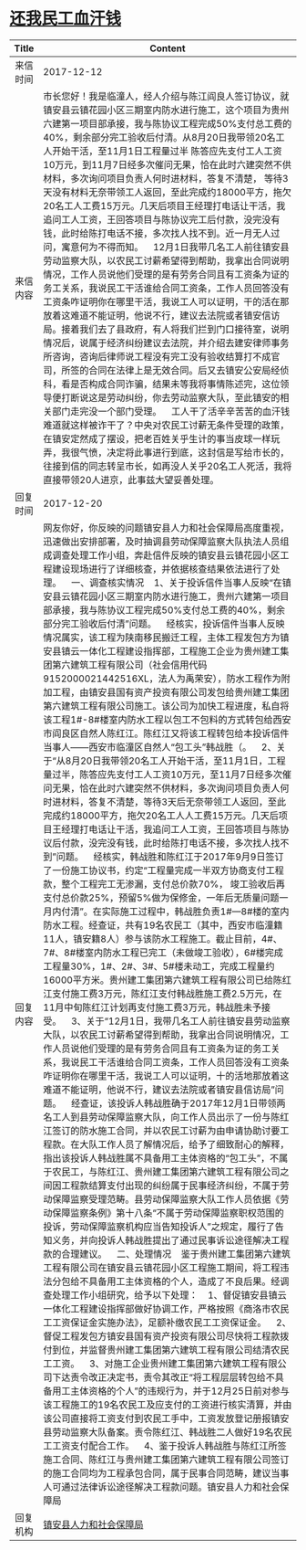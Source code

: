 # <a href="http://www.shangluo.gov.cn/zmhd/ldxxxx.jsp?urltype=leadermail.LeaderMailContentUrl&wbtreeid=1112&leadermailid=4472">还我民工血汗钱</a>
| Title |                                                                                                                                                                                                                                                                                                                                                                                                                                                                                                                                                                                                                                                                                                                                                                                                                                                                                                                                                                                                                                Content                                                                                                                                                                                                                                                                                                                                                                                                                                                                                                                                                                                                                                                                                                                                                                                                                                                                                                                                                                                                                                 |
|:-----:|------------------------------------------------------------------------------------------------------------------------------------------------------------------------------------------------------------------------------------------------------------------------------------------------------------------------------------------------------------------------------------------------------------------------------------------------------------------------------------------------------------------------------------------------------------------------------------------------------------------------------------------------------------------------------------------------------------------------------------------------------------------------------------------------------------------------------------------------------------------------------------------------------------------------------------------------------------------------------------------------------------------------------------------------------------------------------------------------------------------------------------------------------------------------------------------------------------------------------------------------------------------------------------------------------------------------------------------------------------------------------------------------------------------------------------------------------------------------------------------------------------------------------------------------------------------------------------------------------------------------------------------------------------------------------------------------------------------------------------------------------------------------------------------------------------------------------------------------------------------------------------------------------------------------------------------------------------------------------------------------------------------------------------------------------------------------|
| 来信时间  | 2017-12-12                                                                                                                                                                                                                                                                                                                                                                                                                                                                                                                                                                                                                                                                                                                                                                                                                                                                                                                                                                                                                                                                                                                                                                                                                                                                                                                                                                                                                                                                                                                                                                                                                                                                                                                                                                                                                                                                                                                                                                                                                                                             |
| 来信内容  | 市长您好！我是临潼人，经人介绍与陈江阎良人签订协议，就镇安县云镇花园小区三期室内防水进行施工，这个项目为贵州六建第一项目部承接，我与陈协议工程完成50%支付总工费的40%，剩余部分完工验收后付清。从8月20日我带领20名工人开始干活，至11月1日工程量过半 陈答应先支付工人工资10万元，到11月7日经多次催问无果，恰在此时六建突然不供材料，多次询问项目负责人何时进材料，答复不清楚， 等待3天没有材料无奈带领工人返回，至此完成约18000平方，拖欠20名工人工费15万元。几天后项目王经理打电话让干活，我追问工人工资，王回答项目与陈协议完工后付款，没完没有钱，此时给陈打电话不接，多次找人找不到。近一月无人过问，寓意何为不得而知。    12月1日我带几名工人前往镇安县劳动监察大队，以农民工讨薪希望得到帮助，我拿出合同说明情况，工作人员说他们受理的是有劳务合同且有工资条为证的务工关系，我说民工干活谁给合同工资条，工作人员回答没有工资条咋证明你在哪里干活，我说工人可以证明，干的活在那放着这难道不能证明，他说不行，建议去法院或者镇安信访局。接着我们去了县政府，有人将我们拦到门口接待室，说明情况后，说属于经济纠纷建议去法院，并介绍去建安律师事务所咨询，咨询后律师说工程没有完工没有验收结算打不成官司，所签的合同在法律上是无效合同。后又去镇安公安局经侦科，看是否构成合同诈骗，结果未等我将事情陈述完，这位领导便打断说这是劳动纠纷，你去劳动监察大队，至此镇安的相关部门走完没一个部门受理。    工人干了活辛辛苦苦的血汗钱难道就这样被诈干了？中央对农民工讨薪无条件受理的政策，在镇安定然成了摆设，把老百姓关乎生计的事当皮球一样玩弄，我很气愤，决定将此事进行到底，这封信是写给市长的，往接到信的同志转呈市长，如再没人关乎20名工人死活，我将直接带领20人进京，此事兹大望妥善处理。                                                                                                                                                                                                                                                                                                                                                                                                                                                                                                                                                                                                                                                                                                                                                                                                                                                                                                                                                                                                                                                                                                                                                                                                                                                  |
| 回复时间  | 2017-12-20                                                                                                                                                                                                                                                                                                                                                                                                                                                                                                                                                                                                                                                                                                                                                                                                                                                                                                                                                                                                                                                                                                                                                                                                                                                                                                                                                                                                                                                                                                                                                                                                                                                                                                                                                                                                                                                                                                                                                                                                                                                             |
| 回复内容  | 网友你好，你反映的问题镇安县人力和社会保障局高度重视，迅速做出安排部署，及时抽调县劳动保障监察大队执法人员组成调查处理工作小组，奔赴信件反映的镇安县云镇花园小区工程建设现场进行了详细核查，并依据核查结果依法进行了处理。    一、调查核实情况    1、关于投诉信件当事人反映“在镇安县云镇花园小区三期室内防水进行施工，贵州六建第一项目部承接，我与陈协议工程完成50%支付总工费的40%，剩余部分完工验收后付清”问题。    经核实，投诉信件当事人反映情况属实，该工程为陕南移民搬迁工程，主体工程发包方为镇安县镇云一体化工程建设指挥部，工程施工企业为贵州建工集团第六建筑工程有限公司（社会信用代码9152000021442516XL，法人为禹荣安），防水工程作为附加工程，由镇安县国有资产投资有限公司发包给贵州建工集团第六建筑工程有限公司施工。该公司为加快工程进度，私自将该工程1#-8#楼室内防水工程以包工不包料的方式转包给西安市阎良区自然人陈红江。陈红江又将该工程转包给本投诉信件当事人——西安市临潼区自然人“包工头”韩战胜（。    2、关于“从8月20日我带领20名工人开始干活，至11月1日，工程量过半，陈答应先支付工人工资10万元，至11月7日经多次催问无果，恰在此时六建突然不供材料，多次询问项目负责人何时进材料，答复不清楚，等待3天后无奈带领工人返回，至此完成约18000平方，拖欠20名工人人工费15万元。几天后项目王经理打电话让干活，我追问工人工资，王回答项目与陈协议后付款，没完没有钱，此时给陈打电话不接，多次找人找不到”问题。    经核实，韩战胜和陈红江于2017年9月9日签订了一份施工协议书，约定“工程量完成一半双方协商支付工程款，整个工程完工无渗漏，支付总价款70%， 竣工验收后再支付总价款25%，预留5%做为保修金，一年后无质量问题一月内付清”。在实际施工过程中，韩战胜负责1#—8#楼的室内防水工程。经查证，共有19名农民工（其中，西安市临潼籍11人，镇安籍8人）参与该防水工程施工。截止目前，4#、7#、8#楼室内防水工程已完工（未做竣工验收），6#楼完成工程量30%，1#、2#、3#、5#楼未动工，完成工程量约16000平方米。贵州建工集团第六建筑工程有限公司已给陈红江支付施工费3万元，陈红江支付韩战胜施工费2.5万元，在11月中旬陈红江计划再支付施工费3万元，韩战胜未予接受。    3、关于“12月1日，我带几名工人前往镇安县劳动监察大队，以农民工讨薪希望得到帮助，我拿出合同说明情况，工作人员说他们受理的是有劳务合同且有工资条为证的务工关系，我说民工干活谁给合同工资条，工作人员回答没有工资条咋证明你在哪里干活，我说工人可以证明，十的活地那放着这难道不能证明，他说不行，建议去法院或者镇安县信访局”问题。    经查证，该投诉人韩战胜确于2017年12月1日带领两名工人到县劳动保障监察大队，向工作人员出示了一份与陈红江签订的防水施工合同，并以农民工讨薪为由申请协助讨要工程款。在大队工作人员了解情况后，给予了细致耐心的解释，指出该投诉人韩战胜属不具备用工主体资格的“包工头”，不属于农民工，与陈红江、贵州建工集团第六建筑工程有限公司之间因工程款结算支付出现的纠纷属于民事经济纠纷，不属于劳动保障监察受理范畴。县劳动保障监察大队工作人员依据《劳动保障监察条例》第十八条“不属于劳动保障监察职权范围的投诉，劳动保障监察机构应当告知投诉人”之规定，履行了告知义务，并向投诉人韩战胜提出了通过民事诉讼途径解决工程款的合理建议。    二、处理情况    鉴于贵州建工集团第六建筑工程有限公司在镇安县云镇花园小区工程施工期间，将工程违法分包给不具备用工主体资格的个人，造成了不良后果。经调查处理工作小组研究，给予以下处理：    1、督促镇安县镇云一体化工程建设指挥部做好协调工作，严格按照《商洛市农民工工资保证金实施办法》，足额补缴农民工工资保证金。    2、督促工程发包方镇安县国有资产投资有限公司尽快将工程款拨付到位，并监督贵州建工集团第六建筑工程有限公司结清农民工工资。    3、对施工企业贵州建工集团第六建筑工程有限公司下达责令改正决定书，责令其改正“将工程层层转包给不具备用工主体资格的个人”的违规行为，并于12月25日前对参与该工程施工的19名农民工及应支付的工资进行核实清算，并由该公司直接将工资支付到农民工手中，工资发放登记册报镇安县劳动监察大队备案。责令陈红江、韩战胜二人做好19名农民工工资支付配合工作。    4、鉴于投诉人韩战胜与陈红江所签施工合同、陈红江与贵州建工集团第六建筑工程有限公司签订的施工合同均为工程承包合同，属于民事合同范畴，建议当事人可通过法律诉讼途径解决工程款问题。镇安县人力和社会保障局 |
| 回复机构  | <a href="../../categories/agencies/镇安县人力和社会保障局.md">镇安县人力和社会保障局</a>                                                                                                                                                                                                                                                                                                                                                                                                                                                                                                                                                                                                                                                                                                                                                                                                                                                                                                                                                                                                                                                                                                                                                                                                                                                                                                                                                                                                                                                                                                                                                                                                                                                                                                                                                                                                                                                                                                                                                                                                     |